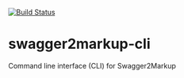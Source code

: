 [![Build Status](https://travis-ci.org/mxl/swagger2markup-cli.svg)](https://travis-ci.org/mxl/swagger2markup-cli)

# swagger2markup-cli
Command line interface (CLI) for Swagger2Markup
